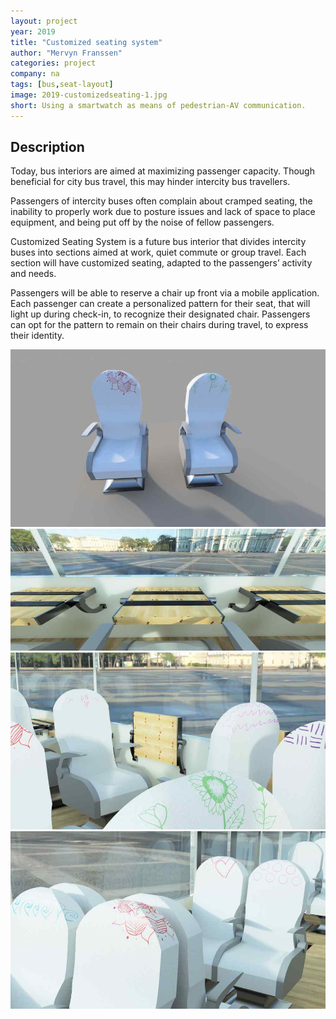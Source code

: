 ```yaml
---
layout: project
year: 2019
title: "Customized seating system"
author: "Mervyn Franssen"
categories: project
company: na
tags: [bus,seat-layout]
image: 2019-customizedseating-1.jpg
short: Using a smartwatch as means of pedestrian-AV communication.
---
```


## Description
Today, bus interiors are aimed at maximizing passenger capacity. Though beneficial for city bus travel, this may hinder intercity bus travellers.

Passengers of intercity buses often complain about cramped seating, the inability to properly work due to posture issues and lack of space to place equipment, and being put off by the noise of fellow passengers.

Customized Seating System is a future bus interior that divides intercity buses into sections aimed at work, quiet commute or group travel. Each section will have customized seating, adapted to the passengers’ activity and needs.

Passengers will be able to reserve a chair up front via a mobile application. Each passenger can create a personalized pattern for their seat, that will light up during check-in, to recognize their designated chair. Passengers can opt for the pattern to remain on their chairs during travel, to express their identity.

<div class="project-image">
  <img src="/assets/img/2019-customizedseating-2.jpg">
</div>
<div class="project-image">
  <img src="/assets/img/2019-customizedseating-3.jpg">
</div>
<div class="project-image">
  <img src="/assets/img/2019-customizedseating-4.jpg">
</div>
<div class="project-image">
  <img src="/assets/img/2019-customizedseating-5.jpg">
</div>
